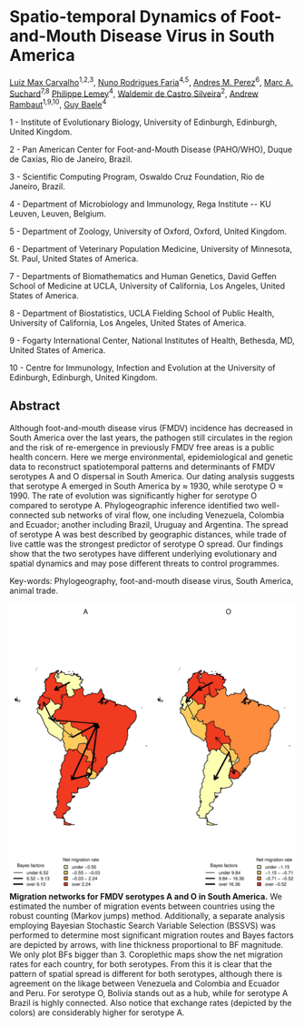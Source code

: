 Spatio-temporal Dynamics of Foot-and-Mouth Disease Virus in South America
============

[Luiz Max Carvalho](http://lmfcarvalho.org/about/)<sup>1,2,3</sup>,
[Nuno Rodrigues Faria](http://evolve.zoo.ox.ac.uk/Evolve/Nuno_Faria.html)<sup>4,5</sup>,
[Andres M. Perez](http://www.cvm.umn.edu/vpm/faculty/andresperez/home.html)<sup>6</sup>,
[Marc A. Suchard](http://faculty.biomath.ucla.edu/msuchard/)<sup>7,8</sup>
[Philippe Lemey](https://rega.kuleuven.be/cev/ecv/lab-members/PhilippeLemey.html)<sup>4</sup>,
[Waldemir de Castro Silveira](https://www.researchgate.net/profile/Waldemir_Silveira2)<sup>2</sup>,
[Andrew Rambaut](http://tree.bio.ed.ac.uk/people/arambaut/)<sup>1,9,10</sup>,
[Guy Baele](https://rega.kuleuven.be/cev/ecv/lab-members/GuyBaele.html)<sup>4</sup>

1 - Institute of Evolutionary Biology, University of Edinburgh, Edinburgh, United Kingdom.

2 - Pan American Center for Foot-and-Mouth Disease (PAHO/WHO), Duque de Caxias, Rio de Janeiro, Brazil.

3 - Scientific Computing Program, Oswaldo Cruz Foundation, Rio de Janeiro, Brazil.

4 - Department of Microbiology and Immunology, Rega Institute -- KU Leuven, Leuven, Belgium.

5 - Department of Zoology, University of Oxford, Oxford, United Kingdom.

6 - Department of Veterinary Population Medicine, University of Minnesota, St. Paul, United States of America.

7 - Departments of Biomathematics and Human Genetics, David Geffen School of Medicine at UCLA, University of California, Los Angeles,  United States of America.

8 - Department of Biostatistics, UCLA Fielding School of Public Health, University of California, Los Angeles,  United States of America.

9 - Fogarty International Center, National Institutes of Health, Bethesda, MD, United States of America.

10 - Centre for Immunology, Infection and Evolution at the University of Edinburgh, Edinburgh, United Kingdom.

## Abstract

Although foot-and-mouth disease virus (FMDV) incidence has decreased in South America over the last years, the pathogen still circulates in the region and the risk of re-emergence in previously FMDV free areas is a public health concern. Here we merge environmental, epidemiological and genetic data to reconstruct spatiotemporal patterns and determinants of FMDV serotypes A and O dispersal in South America.
Our dating analysis suggests that serotype A emerged in South America by ≈ 1930, while serotype O ≈ 1990.
The rate of evolution was significantly higher for serotype O compared to serotype A.
Phylogeographic inference identified two well-connected sub networks of viral flow, one including Venezuela, Colombia and Ecuador; another including Brazil, Uruguay and Argentina.
The spread of serotype A was best described by geographic distances, while trade of live cattle was the strongest predictor of serotype O spread. Our findings show that the two serotypes have different underlying evolutionary and spatial dynamics and may pose different threats to control programmes.

Key-words: Phylogeography, foot-and-mouth disease virus, South America, animal trade.

![](/FIGURES/PLOTS/MJandBFs.jpg)
**Migration networks for FMDV serotypes A and O in South America.**
We estimated the number of migration events between countries using the robust counting (Markov jumps) method.
Additionally, a separate analysis employing Bayesian Stochastic Search Variable Selection (BSSVS) was performed to determine most significant migration routes and Bayes factors are depicted by arrows, with line thickness proportional to BF magnitude.
We only plot BFs bigger than 3.
Coroplethic maps show the net migration rates for each country, for both serotypes.
From this it is clear that the pattern of spatial spread is different for both serotypes, although there is agreement on the likage between Venezuela and Colombia and Ecuador and Peru.
For serotype O, Bolivia stands out as a hub, while for serotype A Brazil is highly connected. Also notice that exchange rates (depicted by the colors) are considerably higher for serotype A.
